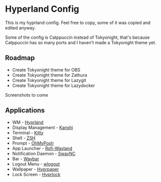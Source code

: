 # Hyperland Config

This is my hyprland config. Feel free to copy, some of it was copied and edited anyway.

Some of the config is Catppuccin instead of Tokyonight, that's because Catppuccin has so many ports and I haven't made a Tokyonight theme yet.

## Roadmap
 - Create Tokyonight theme for OBS
 - Create Tokyonight theme for Zathura
 - Create Tokyonight theme for Lazygit
 - Create Tokyonight theme for Lazydocker

Screenshots to come

## Applications
 - WM - [Hyprland](https://hyprland.org/)
 - Display Management - [Kanshi](https://git.sr.ht/~emersion/kanshi)
 - Terminal - [Kitty](https://github.com/kovidgoyal/kitty)
 - Shell - [ZSH](https://www.zsh.org/)
 - Prompt - [OhMyPosh](https://ohmyposh.dev/)
 - App Launcher - [Rofi-Wayland](https://github.com/lbonn/rofi)
 - Notification Daemon - [SwayNC](https://github.com/ErikReider/SwayNotificationCenter)
 - Bar - [Waybar](https://github.com/Alexays/Waybar)
 - Logout Menu - [wlogout](https://github.com/ArtsyMacaw/wlogout)
 - Wallpaper - [Hyprpaper](https://github.com/hyprwm/hyprpaper)
 - Lock Screen - [Hyprlock](https://github.com/hyprwm/hyprlock)
